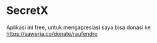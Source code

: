 # SecretX
Aplikasi ini free, untuk mengapresiasi saya bisa donasi ke https://saweria.co/donate/raufendro
